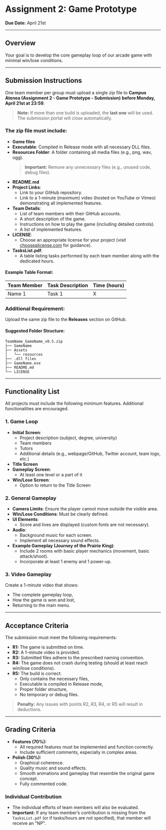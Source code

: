 # Assignment 2: Game Prototype
**Due Date:** April 21st

---

## Overview
Your goal is to develop the core gameplay loop of our arcade game with minimal win/lose conditions.

---

## Submission Instructions
One team member per group must upload a single zip file to **Campus Atenea (Assignment 2 - Game Prototype - Submission)** **before Monday, April 21st at 23:59**.  
> **Note:** If more than one build is uploaded, the **last one** will be used. The submission portal will close automatically.

### The zip file must include:
- **Game files**
- **Executable**: Compiled in Release mode with all necessary DLL files.
- **Resources Folder**: A folder containing all media files (e.g., png, wav, ogg).  
  > **Important:** Remove any unnecessary files (e.g., unused code, debug files).
- **README.md**
- **Project Links**:
  - Link to your GitHub repository.
  - Link to a 1-minute (maximum) video (hosted on YouTube or Vimeo) demonstrating all implemented features.
- **Team Details**:
  - List of team members with their GitHub accounts.
  - A short description of the game.
  - Instructions on how to play the game (including detailed controls).
  - A list of implemented features.
- **LICENSE**:
  - Choose an appropriate license for your project (visit [choosealicense.com](https://choosealicense.com/) for guidance).
- **TasksList.pdf**:
  - A table listing tasks performed by each team member along with the dedicated hours.  

#### Example Table Format:
| Team Member | Task Description | Time (hours) |
|-------------|------------------|--------------|
| Name 1      | Task 1           | X            |

### Additional Requirement:
Upload the same zip file to the **Releases** section on GitHub.

#### Suggested Folder Structure:
```
TeamName_GameName_v0.5.zip
├── GameName
├── Assets
│   └── resources
├── .dll files
├── GameName.exe
├── README.md
└── LICENSE
```

---

## Functionality List
All projects must include the following minimum features. Additional functionalities are encouraged.

### 1. Game Loop
- **Initial Screen**: 
  - Project description (subject, degree, university)
  - Team members
  - Tutors
  - Additional details (e.g., webpage/GitHub, Twitter account, team logo, etc.)
- **Title Screen**
- **Gameplay Screen**:
  - At least one level or a part of it
- **Win/Lose Screen**:
  - Option to return to the Title Screen

### 2. General Gameplay
- **Camera Limits**: Ensure the player cannot move outside the visible area.
- **Win/Lose Conditions**: Must be clearly defined.
- **UI Elements**: 
  - Score and lives are displayed (custom fonts are not necessary).
- **Audio**:
  - Background music for each screen.
  - Implement all necessary sound effects.
- **Example Gameplay (Journey of the Prairie King)**:
  - Include 2 rooms with basic player mechanics (movement, basic attack/shoot).
  - Incorporate at least 1 enemy and 1 power-up.

### 3. Video Gameplay
Create a 1-minute video that shows:
- The complete gameplay loop,
- How the game is won and lost,
- Returning to the main menu.

---

## Acceptance Criteria
The submission must meet the following requirements:
- **R1:** The game is submitted on time.
- **R2:** A 1-minute video is provided.
- **R3:** Submitted files adhere to the prescribed naming convention.
- **R4:** The game does not crash during testing (should at least reach win/lose conditions).
- **R5:** The build is correct:
  - Only contains the necessary files,
  - Executable is compiled in Release mode,
  - Proper folder structure,
  - No temporary or debug files.

> **Penalty:** Any issues with points R2, R3, R4, or R5 will result in deductions.

---

## Grading Criteria
- **Features (70%):**
  - All required features must be implemented and function correctly.
  - Include sufficient comments, especially in complex areas.
- **Polish (30%):**
  - Graphical coherence.
  - Quality music and sound effects.
  - Smooth animations and gameplay that resemble the original game concept.
  - Fully commented code.

### Individual Contribution
- The individual efforts of team members will also be evaluated.
- **Important:** If any team member’s contribution is missing from the `TasksList.pdf` (or if tasks/hours are not specified), that member will receive an "NP".